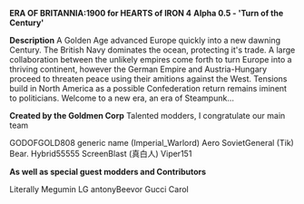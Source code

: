 <b>ERA OF BRITANNIA:1900 for HEARTS of IRON 4</b>
<b>Alpha 0.5 - 'Turn of the Century'</b>

<b>Description</b>
A Golden Age advanced Europe quickly into a new dawning Century. The British Navy dominates the ocean, protecting it's trade. A large collaboration between the unlikely empires come forth to turn Europe into a thriving continent, however the German Empire and Austria-Hungary proceed to threaten peace using their amitions against the West. Tensions build in North America as a possible Confederation return remains iminent to politicians. Welcome to a new era, an era of Steampunk...

<b>Created by the Goldmen Corp</b>
Talented modders, I congratulate our main team

GODOFGOLD808
generic name (Imperial_Warlord)
Aero
SovietGeneral (Tik)
Bear.
Hybrid55555
ScreenBlast (真白人)
Viper151

<b>As well as special guest modders and Contributors</b>

Literally Megumin
LG
antonyBeevor
Gucci Carol